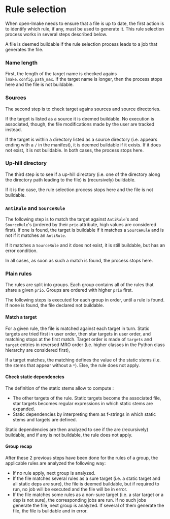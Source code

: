 <!-- This file is part of the open-lmake distribution (git@github.com:cesar-douady/open-lmake.git)-->
<!-- Copyright (c) 2023-2025 Doliam-->
<!-- This program is free software: you can redistribute/modify under the terms of the GPL-v3 (https://www.gnu.org/licenses/gpl-3.0.html).-->
<!-- This program is distributed WITHOUT ANY WARRANTY, without even the implied warranty of MERCHANTABILITY or FITNESS FOR A PARTICULAR PURPOSE.-->

# Rule selection

When open-lmake needs to ensure that a file is up to date, the first action is to identify which rule, if any, must be used to generate it.
This rule selection process works in several steps described below.

A file is deemed buildable if the rule selection process leads to a job that generates the file.

### Name length

First, the length of the target name is checked agains `lmake.config.path_max`.
If the target name is longer, then the process stops here and the file is not buildable.

### Sources

The second step is to check target agains sources and source directories.

If the target is listed as a source it is deemed buildable.
No execution is associated, though, the file modifications made by the user are tracked instead.

If the target is within a directory listed as a source directory (i.e. appears ending with a `/` in the manifest), it is deemed buildable if it exists.
If it does not exist, it is not buildable.
In both cases, the process stops here.

### Up-hill directory

The third step is to see if a up-hill directory (i.e. one of the directory along the directory path leading to the file) is (recursively) buildable.

If it is the case, the rule selection process stops here and the file is not buildable.

### `AntiRule` and `SourceRule`

The following step is to match the target against `AntiRule`'s and `SourceRule`'s (ordered by their `prio` attribute, high values are considered first).
If one is found, the target is buildable if it matches a `SourceRule` and is not if it matches an `AntiRule`.

If it matches a `SourceRule` and it does not exist, it is still buildable, but has an error condition.

In all cases, as soon as such a match is found, the process stops here.

### Plain rules

The rules are split into groups. Each group contains all of the rules that share a given `prio`.
Groups are ordered with higher `prio` first.

The following steps is executed for each group in order, until a rule is found. If none is found, the file declared not buildable.

#### Match a target

For a given rule, the file is matched against each target in turn.
Static targets are tried first in user order, then star targets in user order, and matching stops at the first match.
Target order is made of `targets` and `target` entries in reversed MRO order (i.e. higher classes in the Python class hierarchy are considered first),

If a target matches, the matching defines the value of the static stems (i.e. the stems that appear without a `*`).
Else, the rule does not apply.

#### Check static dependencies

The definition of the static stems allow to compute :

- The other targets of the rule. Static targets become the associated file, star targets becomes regular expressions in which static stems are expanded.
- Static dependencies by interpreting them as f-strings in which static stems and targets are defined.

Static dependencies are then analyzed to see if the are (recursively) buildable, and if any is not buildable, the rule does not apply.

#### Group recap

After these 2 previous steps have been done for the rules of a group, the applicable rules are analyzed the following way:

- If no rule apply, next group is analyzed.
- If the file matches several rules as a sure target (i.e. a static target and all static deps are sure),
  the file is deemed buildable, but if required to run, no job will be executed and the file will be in error.
- If the file matches some rules as a non-sure target (i.e. a star target or a dep is not sure), the corresponding jobs are run.
  If no such jobs generate the file, next group is analyzed.
  If several of them generate the file, the file is buildable and in error.
